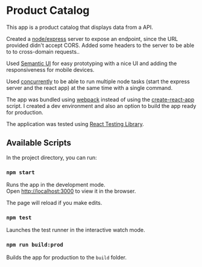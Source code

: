 # Product Catalog

This app is a product catalog that displays data from a API.

Created a [node/express](https://expressjs.com/) server to expose an endpoint, since the URL provided didn't accept CORS. Added some headers to the server to be able to to cross-domain requests..

Used [Semantic UI](https://semantic-ui.com/) for easy prototyping with a nice UI and adding the responsiveness for mobile devices.

Used [concurrently](https://www.npmjs.com/package/concurrently) to be able to run multiple node tasks (start the express server and the react app) at the same time with a single command.

The app was bundled using [webpack](https://webpack.js.org/) instead of using the [create-react-app](https://github.com/facebook/create-react-app) script. I created a dev environment and also an option to build the app ready for production.

The application was tested using [React Testing Library](https://testing-library.com/).

## Available Scripts

In the project directory, you can run:

### `npm start`

Runs the app in the development mode.<br>
Open [http://localhost:3000](http://localhost:3000) to view it in the browser.

The page will reload if you make edits.

### `npm test` 

Launches the test runner in the interactive watch mode.<br>

### `npm run build:prod`

Builds the app for production to the `build` folder.
